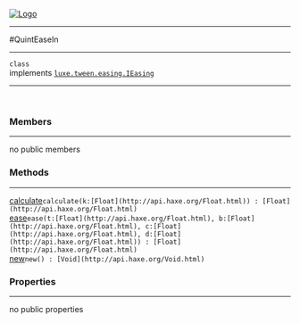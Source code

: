 
[![Logo](../../../../images/logo.png)](../../../../api/index.html)

---



#QuintEaseIn



---

`class`<br/>implements <code><span>[luxe.tween.easing.IEasing]()</span></code>
<span class="meta">

</span>


---

&nbsp;
&nbsp;

<h3>Members</h3> <hr/>no public members

<h3>Methods</h3> <hr/><span class="method apipage">
            <a name="calculate"><a class="lift" href="#calculate">calculate</a></a><code class="signature apipage">calculate(k:<span>[Float](http://api.haxe.org/Float.html)</span>) : [Float](http://api.haxe.org/Float.html)</code><br/><span class="small_desc_flat"></span>
        </span>
    <span class="method apipage">
            <a name="ease"><a class="lift" href="#ease">ease</a></a><code class="signature apipage">ease(t:<span>[Float](http://api.haxe.org/Float.html)</span>, b:<span>[Float](http://api.haxe.org/Float.html)</span>, c:<span>[Float](http://api.haxe.org/Float.html)</span>, d:<span>[Float](http://api.haxe.org/Float.html)</span>) : [Float](http://api.haxe.org/Float.html)</code><br/><span class="small_desc_flat"></span>
        </span>
    <span class="method apipage">
            <a name="new"><a class="lift" href="#new">new</a></a><code class="signature apipage">new() : [Void](http://api.haxe.org/Void.html)</code><br/><span class="small_desc_flat"></span>
        </span>
    

<h3>Properties</h3> <hr/>no public properties

&nbsp;
&nbsp;
&nbsp;
